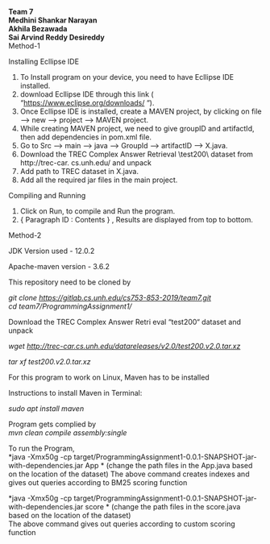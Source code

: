 ****Team 7****  
**Medhini Shankar Narayan  
Akhila Bezawada  
Sai Arvind Reddy Desireddy**  
 Method-1



Installing Ecllipse IDE

1.	To Install program on your device, you need to have Ecllipse IDE installed.
2.	 download Ecllipse IDE through this link ( “https://www.eclipse.org/downloads/ “).
3.	Once Ecllipse IDE is installed, create a MAVEN project, by clicking on file --> new --> project --> MAVEN project.
4.	While creating MAVEN project, we need to give groupID and artifactId, then add dependencies in pom.xml file.
5.	Go to Src --> main --> java --> GroupId --> artifactID --> X.java.
6.	Download the TREC Complex Answer Retrieval \test200\ dataset from http://trec-car.
cs.unh.edu/ and unpack
7.	Add path to TREC dataset in X.java.
8. Add all the required jar files in the main project.


Compiling and Running 

1.	Click on Run, to compile and Run the program.
2.	{ Paragraph ID : Contents } , Results are displayed from top to bottom.



Method-2

JDK Version used - 12.0.2

Apache-maven version - 3.6.2

This repository need to be cloned by 

*git clone https://gitlab.cs.unh.edu/cs753-853-2019/team7.git  
cd team7/ProgrammingAssignment1/*



Download the TREC Complex Answer Retri
eval “test200“ dataset and unpack

*wget http://trec-car.cs.unh.edu/datareleases/v2.0/test200.v2.0.tar.xz*

*tar xf test200.v2.0.tar.xz*


For this program to work on Linux, Maven has to be installed

Instructions to install Maven in Terminal:

*sudo apt install maven*


Program gets complied by  
*mvn clean compile assembly:single*

To run the Program,  
*java -Xmx50g -cp target/ProgrammingAssignment1-0.0.1-SNAPSHOT-jar-with-dependencies.jar App * (change the path files in the App.java based on the location of the dataset)
The above command creates indexes and gives out queries according to BM25 scoring function    

*java -Xmx50g -cp target/ProgrammingAssignment1-0.0.1-SNAPSHOT-jar-with-dependencies.jar score * (change the path files in the score.java based on the location of the dataset)                                            
The above command gives out queries according to custom scoring function










